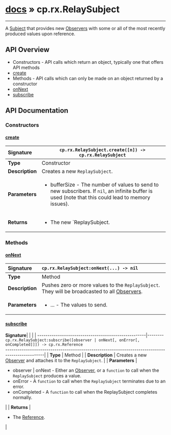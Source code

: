 # [docs](index.md) » cp.rx.RelaySubject
---

A [Subject](cp.rx.Subject.md) that provides new [Observers](cp.rx.Observer.md) with some or all of the most recently
produced values upon reference.

## API Overview
* Constructors - API calls which return an object, typically one that offers API methods
 * [create](#create)
* Methods - API calls which can only be made on an object returned by a constructor
 * [onNext](#onnext)
 * [subscribe](#subscribe)

## API Documentation

### Constructors

#### [create](#create)
| <span style="float: left;">**Signature**</span> | <span style="float: left;">`cp.rx.RelaySubject.create([n]) -> cp.rx.RelaySubject` </span>                                                          |
| -----------------------------------------------------|---------------------------------------------------------------------------------------------------------|
| **Type**                                             | Constructor |
| **Description**                                      | Creates a new `ReplaySubject`. |
| **Parameters**                                       | <ul><li>bufferSize      - The number of values to send to new subscribers. If <code>nil</code>, an infinite                    buffer is used (note that this could lead to memory issues).</li></ul> |
| **Returns**                                          | <ul><li>The new `ReplaySubject.</li></ul> |

### Methods

#### [onNext](#onnext)
| <span style="float: left;">**Signature**</span> | <span style="float: left;">`cp.rx.RelaySubject:onNext(...) -> nil` </span>                                                          |
| -----------------------------------------------------|---------------------------------------------------------------------------------------------------------|
| **Type**                                             | Method |
| **Description**                                      | Pushes zero or more values to the `ReplaySubject`. They will be broadcasted to all [Observers](cp.rx.Observer.md). |
| **Parameters**                                       | <ul><li>...   - The values to send.</li></ul> |

#### [subscribe](#subscribe)
| <span style="float: left;">**Signature**</span> | <span style="float: left;">`cp.rx.RelaySubject:subscribe([observer | onNext[, onError[, onCompleted]]]) -> cp.rx.Reference` </span>                                                          |
| -----------------------------------------------------|---------------------------------------------------------------------------------------------------------|
| **Type**                                             | Method |
| **Description**                                      | Creates a new [Observer](cp.rx.Observer.md) and attaches it to the `ReplaySubject`. |
| **Parameters**                                       | <ul><li>observer | onNext     - Either an <a href="cp.rx.Observer.md">Observer</a>, or a                          <code>function</code> to call when the <code>ReplaySubject</code> produces a value.</li><li>onError               - A <code>function</code> to call when the <code>ReplaySubject</code> terminates due to an error.</li><li>onCompleted           - A <code>function</code> to call when the ReplaySubject completes normally.</li></ul> |
| **Returns**                                          | <ul><li>The <a href="cp.rx.Reference.md">Reference</a>.</li></ul> |

